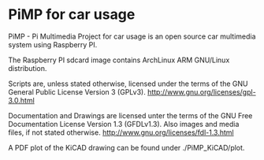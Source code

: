 PiMP for car usage
==================

PiMP - Pi Multimedia Project for car usage is an open source car multimedia system using Raspberry PI.

The Raspberry PI sdcard image contains ArchLinux ARM GNU/Linux distribution.

Scripts are, unless stated otherwise, licensed under the terms of the GNU General Public License Version 3 (GPLv3).
http://www.gnu.org/licenses/gpl-3.0.html

Documentation and Drawings are licensed unter the terms of the GNU Free Documentation License Version 1.3 (GFDLv1.3).
Also images and media files, if not stated otherwise.
http://www.gnu.org/licenses/fdl-1.3.html

A PDF plot of the KiCAD drawing can be found under ./PiMP_KiCAD/plot.
